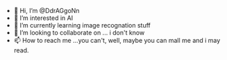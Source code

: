 - 👋 Hi, I’m @DdrAGgoNn
- 👀 I’m interested in AI
- 🌱 I’m currently learning image recognation stuff
- 💞️ I’m looking to collaborate on ... i don't know
- 📫 How to reach me ...you can't, well, maybe you can mall me and i may read. 

<!---
DdrAGgoNn/DdrAGgoNn is a ✨ special ✨ repository because its `README.md` (this file) appears on your GitHub profile.
You can click the Preview link to take a look at your changes.
--->
